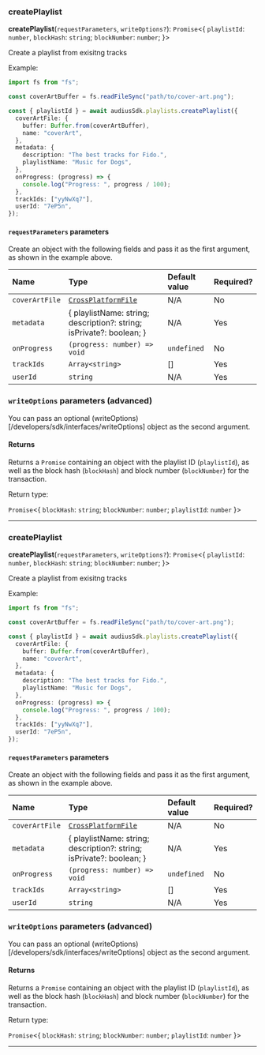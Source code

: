 ### createPlaylist

**createPlaylist**(`requestParameters`, `writeOptions?`): `Promise`<{ `playlistId`: `number`, `blockHash`: `string`; `blockNumber`: `number`; }\>

Create a playlist from exisitng tracks

Example:

```typescript
import fs from "fs";

const coverArtBuffer = fs.readFileSync("path/to/cover-art.png");

const { playlistId } = await audiusSdk.playlists.createPlaylist({
  coverArtFile: {
    buffer: Buffer.from(coverArtBuffer),
    name: "coverArt",
  },
  metadata: {
    description: "The best tracks for Fido.",
    playlistName: "Music for Dogs",
  },
  onProgress: (progress) => {
    console.log("Progress: ", progress / 100);
  },
  trackIds: ["yyNwXq7"],
  userId: "7eP5n",
});
```

#### `requestParameters` parameters

Create an object with the following fields and pass it as the first argument, as shown in the example above.

| Name | Type | Default value | Required? |
| :------ | :------ | :------ | :------ |
| `coverArtFile` | [`CrossPlatformFile`](../modules.md#crossplatformfile) | N/A | No |
| `metadata` | { playlistName: string; description?: string; isPrivate?: boolean; } | N/A | Yes |
| `onProgress` | `(progress: number) => void` | `undefined` | No |
| `trackIds` | `Array<string>` | [] | Yes | 
| `userId` | `string` | N/A | Yes |


### `writeOptions` parameters (advanced)

You can pass an optional (writeOptions)[/developers/sdk/interfaces/writeOptions] object as the second argument.

#### Returns

Returns a `Promise` containing an object with the playlist ID (`playlistId`), as well as the block hash (`blockHash`) and block number (`blockNumber`) for the transaction.

Return type:

`Promise`<{ `blockHash`: `string`; `blockNumber`: `number`;  `playlistId`: `number`  }\>

---

### createPlaylist

**createPlaylist**(`requestParameters`, `writeOptions?`): `Promise`<{ `playlistId`: `number`, `blockHash`: `string`; `blockNumber`: `number`; }\>

Create a playlist from exisitng tracks

Example:

```typescript
import fs from "fs";

const coverArtBuffer = fs.readFileSync("path/to/cover-art.png");

const { playlistId } = await audiusSdk.playlists.createPlaylist({
  coverArtFile: {
    buffer: Buffer.from(coverArtBuffer),
    name: "coverArt",
  },
  metadata: {
    description: "The best tracks for Fido.",
    playlistName: "Music for Dogs",
  },
  onProgress: (progress) => {
    console.log("Progress: ", progress / 100);
  },
  trackIds: ["yyNwXq7"],
  userId: "7eP5n",
});
```

#### `requestParameters` parameters

Create an object with the following fields and pass it as the first argument, as shown in the example above.

| Name | Type | Default value | Required? |
| :------ | :------ | :------ | :------ |
| `coverArtFile` | [`CrossPlatformFile`](../modules.md#crossplatformfile) | N/A | No |
| `metadata` | { playlistName: string; description?: string; isPrivate?: boolean; } | N/A | Yes |
| `onProgress` | `(progress: number) => void` | `undefined` | No |
| `trackIds` | `Array<string>` | [] | Yes | 
| `userId` | `string` | N/A | Yes |


### `writeOptions` parameters (advanced)

You can pass an optional (writeOptions)[/developers/sdk/interfaces/writeOptions] object as the second argument.

#### Returns

Returns a `Promise` containing an object with the playlist ID (`playlistId`), as well as the block hash (`blockHash`) and block number (`blockNumber`) for the transaction.

Return type:

`Promise`<{ `blockHash`: `string`; `blockNumber`: `number`;  `playlistId`: `number`  }\>

---